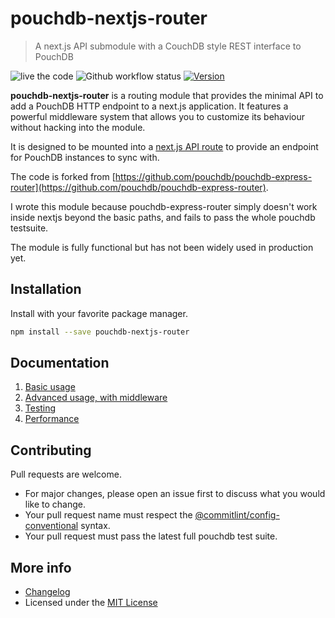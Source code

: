 # pouchdb-nextjs-router

> A next.js API submodule with a CouchDB style REST interface to PouchDB

![live the code](https://img.shields.io/badge/live%20the%20code-%E2%98%85%E2%98%85%E2%98%85%E2%98%85-yellow) ![Github workflow status](https://img.shields.io/github/workflow/status/jpbourgeon/pouchdb-nextjs-router/continuous-integration) [![Version](https://img.shields.io/github/package-json/v/jpbourgeon/pouchdb-nextjs-router)](https://www.npmjs.com/package/pouchdb-nextjs-router)

**pouchdb-nextjs-router** is a routing module that provides the minimal API to add a PouchDB HTTP endpoint to a next.js application. It features a powerful middleware system that allows you to customize its behaviour without hacking into the module.

It is designed to be mounted into a [next.js API route](https://nextjs.org/docs/api-routes/introduction) to provide an endpoint for PouchDB instances to sync with.

The code is forked from [https://github.com/pouchdb/pouchdb-express-router](https://github.com/pouchdb/pouchdb-express-router).

I wrote this module because pouchdb-express-router simply doesn't work inside nextjs beyond the basic paths, and fails to pass the whole pouchdb testsuite.

The module is fully functional but has not been widely used in production yet.

## Installation

Install with your favorite package manager.

```bash
npm install --save pouchdb-nextjs-router
```

## Documentation

1. [Basic usage](/docs/01_basic_usage.md)
1. [Advanced usage, with middleware](/docs/02_advanced_usage_with_middleware.md)
1. [Testing](/docs/03_testing.md)
1. [Performance](/docs/04_performance.md)

## Contributing

Pull requests are welcome.

- For major changes, please open an issue first to discuss what you would like to change.
- Your pull request name must respect the [@commitlint/config-conventional](https://github.com/conventional-changelog/commitlint/tree/master/%40commitlint/config-conventional) syntax.
- Your pull request must pass the latest full pouchdb test suite.

## More info

- [Changelog](CHANGELOG.md)
- Licensed under the [MIT License](LICENSE.txt)
